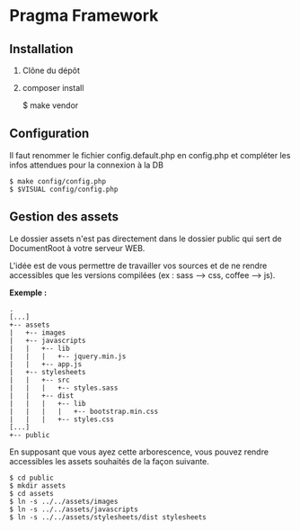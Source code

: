 # Pragma Framework

## Installation

1. Clône du dépôt

2. composer install

	$ make vendor

## Configuration

Il faut renommer le fichier config.default.php en config.php et compléter les infos attendues pour la connexion à la DB

	$ make config/config.php
	$ $VISUAL config/config.php

## Gestion des assets

Le dossier assets n'est pas directement dans le dossier public qui sert de DocumentRoot à votre serveur WEB.

L'idée est de vous permettre de travailler vos sources et de ne rendre accessibles que les versions compilées (ex : sass --> css, coffee --> js).

__Exemple :__

	.
	[...]
	+-- assets
	|   +-- images
	|   +-- javascripts
	|   |   +-- lib
	|   |   |   +-- jquery.min.js
	|   |   +-- app.js
	|   +-- stylesheets
	|   |   +-- src
	|   |   |   +-- styles.sass
	|   |   +-- dist
	|   |   |   +-- lib
	|   |   |   |   +-- bootstrap.min.css
	|   |   |   +-- styles.css
	[...]
	+-- public

En supposant que vous ayez cette arborescence, vous pouvez rendre accessibles les assets souhaités de la façon suivante.

	$ cd public
	$ mkdir assets
	$ cd assets
	$ ln -s ../../assets/images
	$ ln -s ../../assets/javascripts
	$ ln -s ../../assets/stylesheets/dist stylesheets

